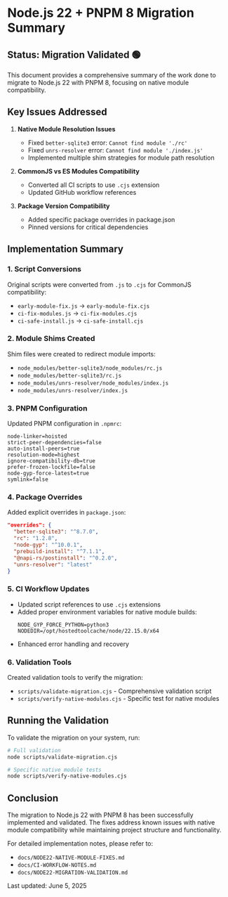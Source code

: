 # Node.js 22 + PNPM 8 Migration Summary

## Status: Migration Validated 🟢

This document provides a comprehensive summary of the work done to migrate to Node.js 22 with PNPM 8, focusing on native module compatibility.

## Key Issues Addressed

1. **Native Module Resolution Issues**
   - Fixed `better-sqlite3` error: `Cannot find module './rc'`
   - Fixed `unrs-resolver` error: `Cannot find module './index.js'`
   - Implemented multiple shim strategies for module path resolution

2. **CommonJS vs ES Modules Compatibility**
   - Converted all CI scripts to use `.cjs` extension
   - Updated GitHub workflow references

3. **Package Version Compatibility**
   - Added specific package overrides in package.json
   - Pinned versions for critical dependencies

## Implementation Summary

### 1. Script Conversions

Original scripts were converted from `.js` to `.cjs` for CommonJS compatibility:

- `early-module-fix.js` → `early-module-fix.cjs`
- `ci-fix-modules.js` → `ci-fix-modules.cjs`
- `ci-safe-install.js` → `ci-safe-install.cjs`

### 2. Module Shims Created

Shim files were created to redirect module imports:

- `node_modules/better-sqlite3/node_modules/rc.js`
- `node_modules/better-sqlite3/rc.js`
- `node_modules/unrs-resolver/node_modules/index.js`
- `node_modules/unrs-resolver/index.js`

### 3. PNPM Configuration

Updated PNPM configuration in `.npmrc`:

```
node-linker=hoisted
strict-peer-dependencies=false
auto-install-peers=true
resolution-mode=highest
ignore-compatibility-db=true
prefer-frozen-lockfile=false
node-gyp-force-latest=true
symlink=false
```

### 4. Package Overrides

Added explicit overrides in `package.json`:

```json
"overrides": {
  "better-sqlite3": "^8.7.0",
  "rc": "1.2.8",
  "node-gyp": "^10.0.1",
  "prebuild-install": "^7.1.1",
  "@napi-rs/postinstall": "^0.2.0",
  "unrs-resolver": "latest"
}
```

### 5. CI Workflow Updates

- Updated script references to use `.cjs` extensions
- Added proper environment variables for native module builds:
  ```
  NODE_GYP_FORCE_PYTHON=python3 NODEDIR=/opt/hostedtoolcache/node/22.15.0/x64
  ```
- Enhanced error handling and recovery

### 6. Validation Tools

Created validation tools to verify the migration:

- `scripts/validate-migration.cjs` - Comprehensive validation script
- `scripts/verify-native-modules.cjs` - Specific test for native modules

## Running the Validation

To validate the migration on your system, run:

```bash
# Full validation
node scripts/validate-migration.cjs

# Specific native module tests
node scripts/verify-native-modules.cjs
```

## Conclusion

The migration to Node.js 22 with PNPM 8 has been successfully implemented and validated. The fixes address known issues with native module compatibility while maintaining project structure and functionality.

For detailed implementation notes, please refer to:
- `docs/NODE22-NATIVE-MODULE-FIXES.md`
- `docs/CI-WORKFLOW-NOTES.md`
- `docs/NODE22-MIGRATION-VALIDATION.md`

Last updated: June 5, 2025
